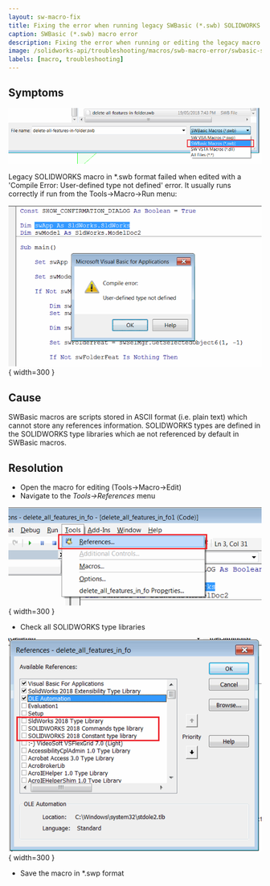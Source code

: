 ```yaml
---
layout: sw-macro-fix
title: Fixing the error when running legacy SWBasic (*.swb) SOLIDWORKS macro
caption: SWBasic (*.swb) macro error
description: Fixing the error when running or editing the legacy macro in swb format
image: /solidworks-api/troubleshooting/macros/swb-macro-error/swbasic-swb-macro-filter.png
labels: [macro, troubleshooting]
---
```

## Symptoms

![Selecting the SWBasic Macros (*.swb)](swbasic-swb-macro-filter.png)

Legacy SOLIDWORKS macro in *.swb format failed when edited with a 'Compile Error: User-defined type not defined' error. It usually runs correctly if run from the Tools->Macro->Run menu:

![Compile Error: User-defined type not defined](swb-macro-user-defined-type-not-defined-error.png){ width=300 }

## Cause

SWBasic macros are scripts stored in ASCII format (i.e. plain text) which cannot store any references information. SOLIDWORKS types are defined in the SOLIDWORKS type libraries which ae not referenced by default in SWBasic macros.

## Resolution

* Open the macro for editing (Tools->Macro->Edit)
* Navigate to the *Tools->References* menu

![References menu in VBA editor](vba-tools-references.png){ width=300 }

* Check all SOLIDWORKS type libraries

![SOLIDWORKS Type Libraries in the VBA References dialog](vba-sw-references.png){ width=300 }

* Save the macro in *.swp format
